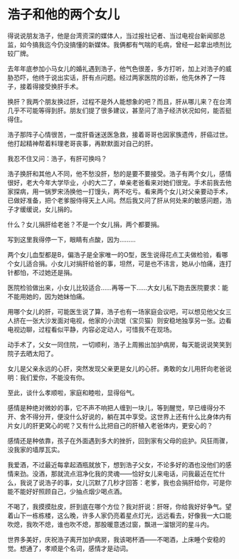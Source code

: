 # 浩子和他的两个女儿

得说说朋友浩子，他是台湾资深的媒体人，当过报社记者、当过电视台新闻部总监，如今搞我迄今仍没搞懂的新媒体。我俩都有气喘的毛病，曾经一起拿出喷剂比较厂牌。 

去年年底参加小马女儿的婚礼遇到浩子，他气色很差，多方打听，加上对浩子的威胁恐吓，他终于说出实话，肝有点问题。经过两家医院的诊断，他先休养了一阵子，接着得接受换肝手术。 

换肝？我两个朋友换过肝，过程不是外人能想象的吧？而且，肝从哪儿来？在台湾几乎不可能等得到肝。朋友们提了很多建议，甚至问了浩子经济状况如何，能否挺得住。 

浩子那阵子心情很苦，一度肝昏迷送医急救，接着哥哥也因家族遗传，肝癌过世。他打起精神帮着料理老哥丧事，再默默面对自己的肝。 

我忍不住又问：浩子，有肝可换吗？ 

浩子换肝和其他人不同，他不愁没肝，愁的是要不要接受。浩子有两个女儿，感情很好，老大今年大学毕业，小的大二了，单亲老爸看来对她们很宠。手术前我去他家探病，用一锅罗宋汤换他一打馒头，两不吃亏。看来两个女儿对父亲要动手术，已做好准备，把个老爹服侍得天上人间。然后我又问了肝从何处来的敏感问题，浩子才缓缓说，女儿捐的。 

什么？女儿捐肝给老爸？不是一个女儿捐，两个都要捐。 

写到这里我得停一下，眼睛有点酸，因为……… 

两个女儿血型都是B，偏浩子是全家唯一的O型，医生说得花点工夫做检验，看哪个女儿适合捐。小女儿对捐肝给爸的事，坦然，可是也不讳言，她从小怕痛，连打针都怕，不过她还是捐。 

医院检验做出来，小女儿比较适合……再等一下……大女儿私下跑去医院要求：能不能用她的，因为她妹怕痛。 

用哪个女儿的肝，可能医生说了算，浩子也有一场家庭会议吧，可以想见他父女三人挤在一张大沙发面对电视，他家的小流氓（宝贝猫）则安稳地独享另一张。边看电视边聊，过程看似平静，内容必定动人，可惜我不在现场。 

动手术了，父女一同住院，一切顺利，浩子上周搬出加护病房，每天能说说笑笑到院子去晒太阳了。 

女儿是父亲永远的心肝，突然发现父亲更是女儿的心肝。勇敢的女儿用肝向老爸说明：我们爱你，不能没有你。 

至此，谈什么孝顺啦，家庭和睦啦，显得俗气。 

感情是种绝对微妙的事，它不声不响把人缠到一块儿，等到醒觉，早已缠得分不开、舍不得分开，便没什么好说的，躺在其中享受。这世界上还有什么比身体内有片女儿的肝更窝心的呢？又有什么比把自己的肝植入老爸体内，更安心的？ 

感情还是种依靠，孩子在外面遇到多大的挫折，回到家有父母的庇护。风狂雨骤，没我家的墙厚瓦实。 

我爱酒，不过最近每拿起酒瓶就放下，想到浩子父女，不论多好的酒也没他们的感情来劲。没酒，那就流点泪净化我的灵魂——恰好女儿来电话，问我最近在忙什么，我说了说浩子的事，女儿沉默了几秒才回答：老爹，我也会捐肝给你，可是你能不能好好照顾自己，少抽点烟少喝点酒。 

不喝了，我摸摸肚皮，肝到底在哪个方位？我对肝说：肝呀，你给我好好争气。望着山下一栋栋楼，这么晚，许多人家仍亮着星点灯光，远远看去，好像我一大口能吹熄，我吹不熄，谁也吹不熄，那股暖意透过窗，飘进一溜银河的星斗内。 

世界多美好，庆祝浩子离开加护病房，我该喝杯酒——不喝酒，上床睡个安稳的觉。想通了，孝顺是个名词，感情才是动词。